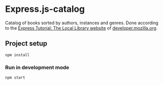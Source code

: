 # Express.js-catalog

Catalog of books sorted by authors, instances and genres.
Done according to the [Express Tutorial: The Local Library website](https://developer.mozilla.org/en-US/docs/Learn/Server-side/Express_Nodejs/Tutorial_local_library_website) of [developer.mozilla.org](https://developer.mozilla.org/).

## Project setup

```
npm install
```

### Run in development mode

```
npm start
```

